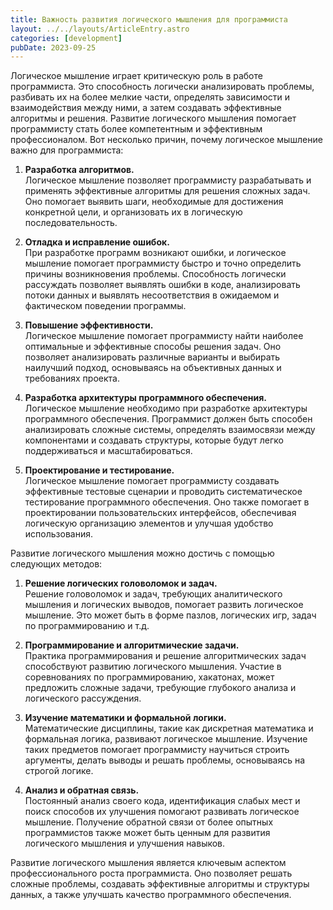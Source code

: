 ```yaml
---
title: Важность развития логического мышления для программиста
layout: ../../layouts/ArticleEntry.astro
categories: [development]
pubDate: 2023-09-25
---
```


Логическое мышление играет критическую роль в работе программиста. Это способность логически анализировать проблемы, разбивать их на более мелкие части, определять зависимости и взаимодействия между ними, а затем создавать эффективные алгоритмы и решения. Развитие логического мышления помогает программисту стать более компетентным и эффективным профессионалом. Вот несколько причин, почему логическое мышление важно для программиста:

1. **Разработка алгоритмов.**  
Логическое мышление позволяет программисту разрабатывать и применять эффективные алгоритмы для решения сложных задач. Оно помогает выявить шаги, необходимые для достижения конкретной цели, и организовать их в логическую последовательность.

2. **Отладка и исправление ошибок.**  
При разработке программ возникают ошибки, и логическое мышление помогает программисту быстро и точно определить причины возникновения проблемы. Способность логически рассуждать позволяет выявлять ошибки в коде, анализировать потоки данных и выявлять несоответствия в ожидаемом и фактическом поведении программы.

3. **Повышение эффективности.**  
Логическое мышление помогает программисту найти наиболее оптимальные и эффективные способы решения задач. Оно позволяет анализировать различные варианты и выбирать наилучший подход, основываясь на объективных данных и требованиях проекта.

4. **Разработка архитектуры программного обеспечения.**  
Логическое мышление необходимо при разработке архитектуры программного обеспечения. Программист должен быть способен анализировать сложные системы, определять взаимосвязи между компонентами и создавать структуры, которые будут легко поддерживаться и масштабироваться.

5. **Проектирование и тестирование.**  
Логическое мышление помогает программисту создавать эффективные тестовые сценарии и проводить систематическое тестирование программного обеспечения. Оно также помогает в проектировании пользовательских интерфейсов, обеспечивая логическую организацию элементов и улучшая удобство использования.

Развитие логического мышления можно достичь с помощью следующих методов:

1. **Решение логических головоломок и задач.**    
Решение головоломок и задач, требующих аналитического мышления и логических выводов, помогает развить логическое мышление. Это может быть в форме пазлов, логических игр, задач по программированию и т.д.

2. **Программирование и алгоритмические задачи.**  
Практика программирования и решение алгоритмических задач способствуют развитию логического мышления. Участие в соревнованиях по программированию, хакатонах, может предложить сложные задачи, требующие глубокого анализа и логического рассуждения.

3. **Изучение математики и формальной логики.**  
Математические дисциплины, такие как дискретная математика и формальная логика, развивают логическое мышление. Изучение таких предметов помогает программисту научиться строить аргументы, делать выводы и решать проблемы, основываясь на строгой логике.

4. **Анализ и обратная связь.**  
Постоянный анализ своего кода, идентификация слабых мест и поиск способов их улучшения помогают развивать логическое мышление. Получение обратной связи от более опытных программистов также может быть ценным для развития логического мышления и улучшения навыков.  

Развитие логического мышления является ключевым аспектом профессионального роста программиста. Оно позволяет решать сложные проблемы, создавать эффективные алгоритмы и структуры данных, а также улучшать качество программного обеспечения.